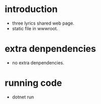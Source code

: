 # introduction
* three lyrics shared web page.
* static file in wwwroot.
# extra denpendencies
* no extra denpendencies.

# running code
* dotnet run